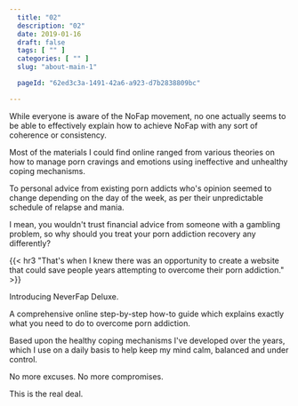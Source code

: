 ```yaml
---
  title: "02"
  description: "02"
  date: 2019-01-16
  draft: false
  tags: [ "" ]
  categories: [ "" ]
  slug: "about-main-1"

  pageId: "62ed3c3a-1491-42a6-a923-d7b2838809bc"

---
```


While everyone is aware of the NoFap movement, no one actually seems to be able to effectively explain how to achieve NoFap with any sort of coherence or consistency.

Most of the materials I could find online ranged from various theories on how to manage porn cravings and emotions using ineffective and unhealthy coping mechanisms.

To personal advice from existing porn addicts who's opinion seemed to change depending on the day of the week, as per their unpredictable schedule of relapse and mania.

I mean, you wouldn't trust financial advice from someone with a gambling problem, so why should you treat your porn addiction recovery any differently?


{{< hr3 "That's when I knew there was an opportunity to create a website that could save people years attempting to overcome their porn addiction." >}}


Introducing NeverFap Deluxe.

A comprehensive online step-by-step how-to guide which explains exactly what you need to do to overcome porn addiction.

Based upon the healthy coping mechanisms I've developed over the years, which I use on a daily basis to help keep my mind calm, balanced and under control.

No more excuses. No more compromises.

This is the real deal.

<!-- 
<a class="link" href="https://neverfapdeluxe.com/articles/what-makes-neverfap-so-different/">This is the real deal.</a> -->
<!-- 
If I had to describe what NeverFap Deluxe is, I would describe it as an online resource that is dedicated to teaching people healthy coping mechanisms.

Ultimately, effective porn recovery is about learning healthy coping mechanisms which are designed to be empower you in a sustainable way. -->
